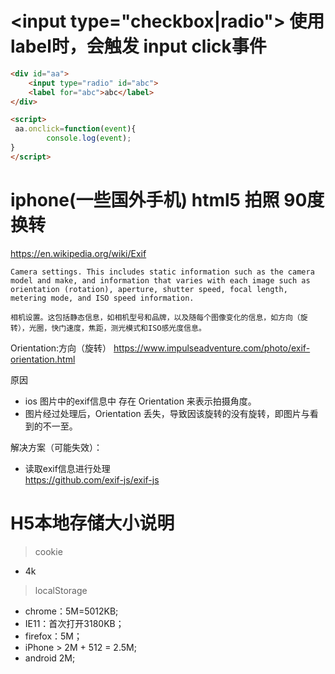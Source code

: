 # \<input type="checkbox|radio"\> 使用label时，会触发 input click事件

```html
<div id="aa">
    <input type="radio" id="abc">
    <label for="abc">abc</label>
</div>

<script>
 aa.onclick=function(event){
        console.log(event);
}
</script>
```

# iphone(一些国外手机) html5 拍照 90度换转

https://en.wikipedia.org/wiki/Exif

```
Camera settings. This includes static information such as the camera model and make, and information that varies with each image such as orientation (rotation), aperture, shutter speed, focal length, metering mode, and ISO speed information.

相机设置。这包括静态信息，如相机型号和品牌，以及随每个图像变化的信息，如方向（旋转），光圈，快门速度，焦距，测光模式和ISO感光度信息。
```
Orientation:方向（旋转）
https://www.impulseadventure.com/photo/exif-orientation.html  

原因
* ios 图片中的exif信息中 存在 Orientation 来表示拍摄角度。
* 图片经过处理后，Orientation 丢失，导致因该旋转的没有旋转，即图片与看到的不一至。

解决方案（可能失效）：  
* 读取exif信息进行处理  
https://github.com/exif-js/exif-js

# H5本地存储大小说明

> cookie
  * 4k
> localStorage
* chrome：5M=5012KB;
* IE11：首次打开3180KB；
* firefox：5M；
* iPhone > 2M + 512 = 2.5M;
* android 2M;